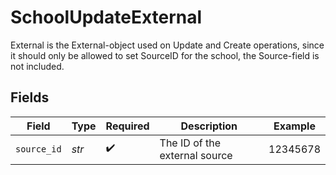 # SchoolUpdateExternal

External is the External-object used on Update and Create operations, since it should only be allowed to set SourceID for the school, the Source-field is not included.


## Fields

| Field                         | Type                          | Required                      | Description                   | Example                       |
| ----------------------------- | ----------------------------- | ----------------------------- | ----------------------------- | ----------------------------- |
| `source_id`                   | *str*                         | :heavy_check_mark:            | The ID of the external source | 12345678                      |